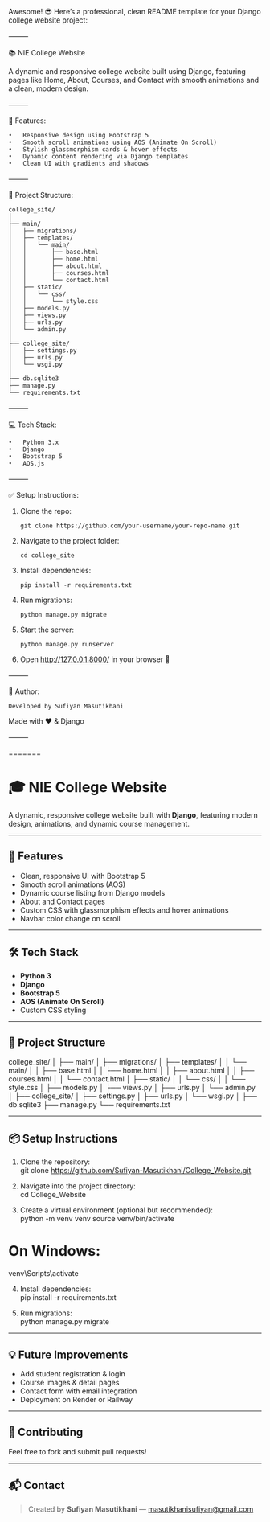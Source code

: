 Awesome! 😎 Here’s a professional, clean README template for your Django college website project:

⸻

📚 NIE College Website

A dynamic and responsive college website built using Django, featuring pages like Home, About, Courses, and Contact with smooth animations and a clean, modern design.

⸻

🚀 Features:

	•	Responsive design using Bootstrap 5
	•	Smooth scroll animations using AOS (Animate On Scroll)
	•	Stylish glassmorphism cards & hover effects
	•	Dynamic content rendering via Django templates
	•	Clean UI with gradients and shadows

⸻

📂 Project Structure:

    college_site/
    │
    ├── main/
    │   ├── migrations/
    │   ├── templates/
    │   │   └── main/
    │   │       ├── base.html
    │   │       ├── home.html
    │   │       ├── about.html
    │   │       ├── courses.html
    │   │       └── contact.html
    │   ├── static/
    │   │   └── css/
    │   │       └── style.css
    │   ├── models.py
    │   ├── views.py
    │   ├── urls.py
    │   └── admin.py
    │
    ├── college_site/
    │   ├── settings.py
    │   ├── urls.py
    │   └── wsgi.py
    │
    ├── db.sqlite3
    ├── manage.py
    └── requirements.txt



⸻

💻 Tech Stack:

	•	Python 3.x
	•	Django
	•	Bootstrap 5
	•	AOS.js

⸻

✅ Setup Instructions:

 1.	Clone the repo:
   
        git clone https://github.com/your-username/your-repo-name.git

 2.	Navigate to the project folder:

        cd college_site


 3.	Install dependencies:

        pip install -r requirements.txt


 4.	Run migrations:

        python manage.py migrate


 5.	Start the server:

        python manage.py runserver


  6.	Open http://127.0.0.1:8000/ in your browser 🚀

⸻

🌟 Author:

	Developed by Sufiyan Masutikhani
Made with ❤️ & Django

⸻

=======
# 🎓 NIE College Website  

A dynamic, responsive college website built with **Django**, featuring modern design, animations, and dynamic course management.  

---

## 🚀 Features  
- Clean, responsive UI with Bootstrap 5  
- Smooth scroll animations (AOS)  
- Dynamic course listing from Django models  
- About and Contact pages  
- Custom CSS with glassmorphism effects and hover animations  
- Navbar color change on scroll  

---

## 🛠️ Tech Stack  
- **Python 3**  
- **Django**  
- **Bootstrap 5**  
- **AOS (Animate On Scroll)**  
- Custom CSS styling  

---

## 📁 Project Structure  

college_site/
│
├── main/
│   ├── migrations/
│   ├── templates/
│   │   └── main/
│   │       ├── base.html
│   │       ├── home.html
│   │       ├── about.html
│   │       ├── courses.html
│   │       └── contact.html
│   ├── static/
│   │   └── css/
│   │       └── style.css
│   ├── models.py
│   ├── views.py
│   ├── urls.py
│   └── admin.py
│
├── college_site/
│   ├── settings.py
│   ├── urls.py
│   └── wsgi.py
│
├── db.sqlite3
├── manage.py
└── requirements.txt

---

## 📦 Setup Instructions  

1. Clone the repository:  
git clone https://github.com/Sufiyan-Masutikhani/College_Website.git

2. Navigate into the project directory:  
cd College_Website

3. Create a virtual environment (optional but recommended):  
python -m venv venv
source venv/bin/activate    
# On Windows: 
venv\Scripts\activate

4. Install dependencies:  
pip install -r requirements.txt

5. Run migrations:  
python manage.py migrate

---

## 💡 Future Improvements  
- Add student registration & login  
- Course images & detail pages  
- Contact form with email integration  
- Deployment on Render or Railway  

---

## 🤝 Contributing  
Feel free to fork and submit pull requests!  

---

## 📬 Contact  
> Created by **Sufiyan Masutikhani** — masutikhanisufiyan@gmail.com  